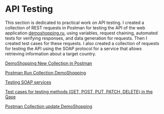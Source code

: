 # API Testing

This section is dedicated to practical work on API testing.
I created a collection of REST requests in Postman for testing the API of the web application [demoshopping.ru]( https://demoshopping.ru/), using variables, request chaining, automated tests for verifying responses, and data generation for requests. Then I created test cases for these requests.
I also created a collection of requests for testing the API using the SOAP protocol for a service that allows retrieving information about a target country.


[DemoShopping New Collection in Postman](https://www.postman.com/lorru/workspace/demoshopping-basic/collection/27212347-ec774300-2689-4f48-b964-c1ce4653c007?action=share&creator=27212347)

[Postman Run Collection DemoShopping]( https://github.com/LRafaL/API/blob/main/DemoShopping.postman_test_run.json) 

[Testing SOAP services](https://github.com/LRafaL/API/blob/main/SOAP-%20Country%20Info%20Service.postman_collection.json)

[Test cases for testing methods (GET, POST, PUT, PATCH, DELETE) in the Qase](https://github.com/LRafaL/API/blob/main/Test%20cases%20for%20testing%20methods%20(GET%2C%20POST%2C%20PUT%2C%20PATCH%2C%20DELETE)%20in%20the%20Qase.pdf)

[Postman Collection update DemoShopping]( https://github.com/LRafaL/API/blob/main/DemoShopping.postman_collection%20with%20random%20data)

